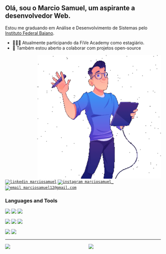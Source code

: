 ## Olá, sou o Marcio Samuel, um aspirante a desenvolvedor Web.
Estou me graduando em Análise e Desenvolvimento de Sistemas pelo [Instituto Federal Baiano](https://ifbaiano.edu.br/portal/ads-guanambi/).

- 👨🏽‍💻 Atualmente participando da FiVe Academy como estagiário.
- 🤝 Também estou aberto a colaborar com projetos open-source

<img align="right"  width="400px" src="https://github.com/marciosamuel/marciosamuel/blob/main/man.gif"/>

[<code><img src="https://img.shields.io/badge/linkedin-0077B5?style=for-the-badge&logo=linkedin&logoColor=white" alt="linkedin marciosamuel"/></code>](https://www.linkedin.com/in/marciosamuel/)
[<code><img src="https://img.shields.io/badge/instagram-E4405F?style=for-the-badge&logo=instagram&logoColor=white" alt="instagram marciosamuel_"/></code>](https://www.instagram.com/marciosamuel_/)
[<code><img src="https://img.shields.io/badge/email-EA4335?style=for-the-badge&logo=gmail&logoColor=white" alt="email marciosamuel12@gmail.com"/></code>](mailto:marciosamuel12@gmail.com)

### Languages and Tools

<code><img width="100px" src="https://cdn.worldvectorlogo.com/logos/react-2.svg"></code>
<code><img width="100px" src="https://cdn.worldvectorlogo.com/logos/redux.svg"></code>
<code><img width="100px" src="https://cdn.worldvectorlogo.com/logos/vue-9.svg"></code>

<code><img width="100px" src="https://cdn.worldvectorlogo.com/logos/bootstrap-5-1.svg"></code>
<code><img width="100px" src="https://cdn.worldvectorlogo.com/logos/material-ui-1.svg"></code>
<code><img width="100px" src="https://cdn.worldvectorlogo.com/logos/sass-1.svg"></code>

<code><img width="130px" src="https://cdn.worldvectorlogo.com/logos/nodejs-1.svg"></code>
<code><img width="190px" src="https://cdn.worldvectorlogo.com/logos/express-109.svg"></code>

***

<img align="left" width="45%" src="https://github-readme-stats.vercel.app/api/top-langs/?username=marciosamuel&layout=compact&title_color=4388F1&text_color=878787&bg_color=0D111700&langs_count=10">
<img align="right" width="46.5%" src="https://github-readme-stats.vercel.app/api?username=marciosamuel&show_icons=true&theme=radical&title_color=4388F1&text_color=878787&icon_color=F9DA01&bg_color=0D111700&cache_seconds=25000&count_private=true">

